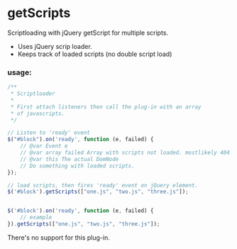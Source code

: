 # getScripts
Scriptloading with jQuery getScript for multiple scripts. 

* Uses jQuery scrip loader.
* Keeps track of loaded scripts (no double script load)

### usage:

````javascript
/**
 * Scriptloader
 *
 * First attach listeners then call the plug-in with an array
 * of javascripts.
 */

// Listen to 'ready' event 
$("#block").on('ready', function (e, failed) {
    // @var Event e
    // @var array failed Array with scripts not loaded. mostlikely 404's
    // @var this The actual DomNode
    // Do something with loaded scripts.
});

// load scripts, then fires 'ready' event on jQuery element.
$('#block').getScripts(["one.js", "two.js", "three.js"]);
 ````

````javascript

$('#block').on('ready', function (e, failed) {
    // example
}).getScripts(["one.js", "two.js", "three.js"]);

````


There's no support for this plug-in.
